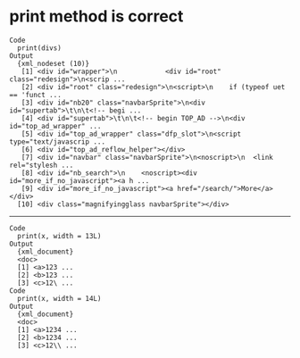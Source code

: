 # print method is correct

    Code
      print(divs)
    Output
      {xml_nodeset (10)}
       [1] <div id="wrapper">\n            <div id="root" class="redesign">\n<scrip ...
       [2] <div id="root" class="redesign">\n<script>\n    if (typeof uet == 'funct ...
       [3] <div id="nb20" class="navbarSprite">\n<div id="supertab">\t\n\t<!-- begi ...
       [4] <div id="supertab">\t\n\t<!-- begin TOP_AD -->\n<div id="top_ad_wrapper" ...
       [5] <div id="top_ad_wrapper" class="dfp_slot">\n<script type="text/javascrip ...
       [6] <div id="top_ad_reflow_helper"></div>
       [7] <div id="navbar" class="navbarSprite">\n<noscript>\n  <link rel="stylesh ...
       [8] <div id="nb_search">\n    <noscript><div id="more_if_no_javascript"><a h ...
       [9] <div id="more_if_no_javascript"><a href="/search/">More</a></div>
      [10] <div class="magnifyingglass navbarSprite"></div>

---

    Code
      print(x, width = 13L)
    Output
      {xml_document}
      <doc>
      [1] <a>123 ...
      [2] <b>123 ...
      [3] <c>12\ ...
    Code
      print(x, width = 14L)
    Output
      {xml_document}
      <doc>
      [1] <a>1234 ...
      [2] <b>1234 ...
      [3] <c>12\\ ...


